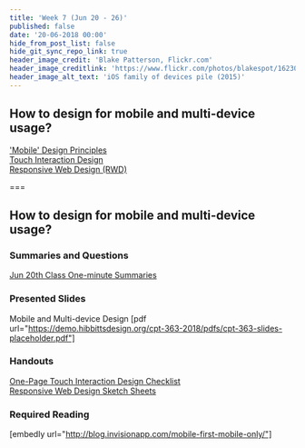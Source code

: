 ```yaml
---
title: 'Week 7 (Jun 20 - 26)'
published: false
date: '20-06-2018 00:00'
hide_from_post_list: false
hide_git_sync_repo_link: true
header_image_credit: 'Blake Patterson, Flickr.com'
header_image_creditlink: 'https://www.flickr.com/photos/blakespot/16230041026/'
header_image_alt_text: 'iOS family of devices pile (2015)'
---
```


## How to design for mobile and multi-device usage?
['Mobile' Design Principles](https://paulhibbitts.net/cmpt-363-182/pdfs/cmpt-363-182-mobile-and-multidevice-design.pdf#page=6)  
[Touch Interaction Design](https://paulhibbitts.net/cmpt-363-182/pdfs/cmpt-363-182-mobile-and-multidevice-design.pdf#page=37)  
[Responsive Web Design (RWD)](https://paulhibbitts.net/cmpt-363-182/pdfs/cmpt-363-182-mobile-and-multidevice-design.pdf#page=55)  

===

## **How to design for mobile and multi-device usage?**

### Summaries and Questions  
[Jun 20th Class One-minute Summaries](https://canvas.sfu.ca/courses/38847/assignments/292817)

### Presented Slides  
Mobile and Multi-device Design
[pdf url="https://demo.hibbittsdesign.org/cpt-363-2018/pdfs/cpt-363-slides-placeholder.pdf"]  

### Handouts
[One-Page Touch Interaction Design Checklist](https://sso.canvaslms.com/courses/1413912/files/folder/Handouts/Touch%20Interaction%20Checklist)  
[Responsive Web Design Sketch Sheets](http://jeremypalford.com/wp-content/uploads/2013/07/JPA-Responsive-Web-Design-Sketch-Sheets.zip)  

### Required Reading  
[embedly url="http://blog.invisionapp.com/mobile-first-mobile-only/"]
